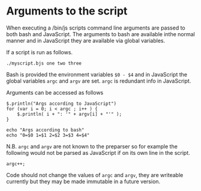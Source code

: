 
# Arguments to the script

When executing a /bin/js scripts command line arguments are passed to both bash and JavaScript. The arguments to bash are available inthe normal manner and in JavaScript they are available via global variables.

If a script is run as follows.

    ./myscript.bjs one two three

Bash is provided the environment variables `$0 - $4` and in JavaScript the global variables `argc` and `argv` are set.  `argc` is redundant info in JavaScript. 

Arguments can be accessed as follows

    $.println("Args according to JavaScript")
    for (var i = 0; i < argc ; i++ ) {
        $.println( i + ": '" + argv[i] + "'" );
    }

    echo "Args according to bash"
    echo "0=$0 1=$1 2=$2 3=$3 4=$4"

N.B. `argc` and `argv` are not known to the preparser so for example the following would not be parsed as JavaScript if on its own line in the script.

    argc++;

Code should not change the values of `argc` and `argv`, they are writeable currently but they may be made immutable in a future version.


